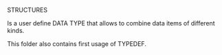 STRUCTURES

Is a user define DATA TYPE that allows to combine data items of different
kinds.

This folder also contains first usage of TYPEDEF.